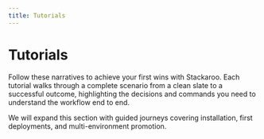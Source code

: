 ```yaml
---
title: Tutorials
---
```


# Tutorials

Follow these narratives to achieve your first wins with Stackaroo. Each tutorial walks through a complete scenario from a clean slate to a successful outcome, highlighting the decisions and commands you need to understand the workflow end to end.

We will expand this section with guided journeys covering installation, first deployments, and multi-environment promotion.
